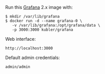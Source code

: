 Run this [Grafana][] 2.x image with:

    $ mkdir /var/lib/grafana
    $ docker run -d --name grafana-0 \
       -v /var/lib/grafana:/opt/grafana/data \
       -p 3000:3000 kubler/grafana

Web interface:

    http://localhost:3000

Default admin credentials:

    admin/admin

[Grafana]: http://grafana.org/
